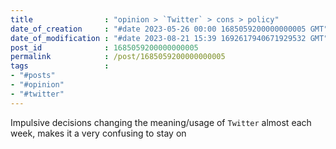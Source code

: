 ```yaml
---
title                : "opinion > `Twitter` > cons > policy"
date_of_creation     : "#date 2023-05-26 00:00 1685059200000000005 GMT"
date_of_modification : "#date 2023-08-21 15:39 1692617940671929532 GMT"
post_id              : 1685059200000000005
permalink            : /post/1685059200000000005
tags                 : 
- "#posts"
- "#opinion"
- "#twitter"
---
```



Impulsive decisions changing the meaning/usage of `Twitter` almost each week, makes it a very confusing to stay on
